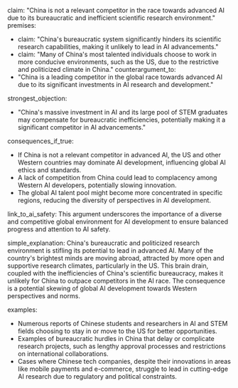 claim: "China is not a relevant competitor in the race towards advanced AI due to its bureaucratic and inefficient scientific research environment."
premises:
  - claim: "China's bureaucratic system significantly hinders its scientific research capabilities, making it unlikely to lead in AI advancements."
  - claim: "Many of China's most talented individuals choose to work in more conducive environments, such as the US, due to the restrictive and politicized climate in China."
counterargument_to:
  - "China is a leading competitor in the global race towards advanced AI due to its significant investments in AI research and development."

strongest_objection:
  - "China's massive investment in AI and its large pool of STEM graduates may compensate for bureaucratic inefficiencies, potentially making it a significant competitor in AI advancements."

consequences_if_true:
  - If China is not a relevant competitor in advanced AI, the US and other Western countries may dominate AI development, influencing global AI ethics and standards.
  - A lack of competition from China could lead to complacency among Western AI developers, potentially slowing innovation.
  - The global AI talent pool might become more concentrated in specific regions, reducing the diversity of perspectives in AI development.

link_to_ai_safety: This argument underscores the importance of a diverse and competitive global environment for AI development to ensure balanced progress and attention to AI safety.

simple_explanation: China's bureaucratic and politicized research environment is stifling its potential to lead in advanced AI. Many of the country's brightest minds are moving abroad, attracted by more open and supportive research climates, particularly in the US. This brain drain, coupled with the inefficiencies of China's scientific bureaucracy, makes it unlikely for China to outpace competitors in the AI race. The consequence is a potential skewing of global AI development towards Western perspectives and norms.

examples:
  - Numerous reports of Chinese students and researchers in AI and STEM fields choosing to stay in or move to the US for better opportunities.
  - Examples of bureaucratic hurdles in China that delay or complicate research projects, such as lengthy approval processes and restrictions on international collaborations.
  - Cases where Chinese tech companies, despite their innovations in areas like mobile payments and e-commerce, struggle to lead in cutting-edge AI research due to regulatory and political constraints.